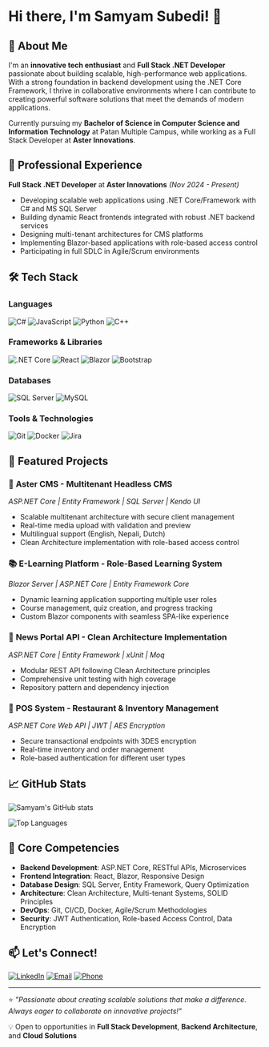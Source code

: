 # Hi there, I'm Samyam Subedi! 👋

## 🚀 About Me

I'm an **innovative tech enthusiast** and **Full Stack .NET Developer** passionate about building scalable, high-performance web applications. With a strong foundation in backend development using the .NET Core Framework, I thrive in collaborative environments where I can contribute to creating powerful software solutions that meet the demands of modern applications.

Currently pursuing my **Bachelor of Science in Computer Science and Information Technology** at Patan Multiple Campus, while working as a Full Stack Developer at **Aster Innovations**.

## 💼 Professional Experience

**Full Stack .NET Developer** at **Aster Innovations** *(Nov 2024 - Present)*
- Developing scalable web applications using .NET Core/Framework with C# and MS SQL Server
- Building dynamic React frontends integrated with robust .NET backend services
- Designing multi-tenant architectures for CMS platforms
- Implementing Blazor-based applications with role-based access control
- Participating in full SDLC in Agile/Scrum environments

## 🛠️ Tech Stack

### Languages
![C#](https://img.shields.io/badge/C%23-239120?style=for-the-badge&logo=c-sharp&logoColor=white)
![JavaScript](https://img.shields.io/badge/JavaScript-F7DF1E?style=for-the-badge&logo=javascript&logoColor=black)
![Python](https://img.shields.io/badge/Python-3776AB?style=for-the-badge&logo=python&logoColor=white)
![C++](https://img.shields.io/badge/C%2B%2B-00599C?style=for-the-badge&logo=c%2B%2B&logoColor=white)

### Frameworks & Libraries
![.NET Core](https://img.shields.io/badge/.NET-5C2D91?style=for-the-badge&logo=.net&logoColor=white)
![React](https://img.shields.io/badge/React-20232A?style=for-the-badge&logo=react&logoColor=61DAFB)
![Blazor](https://img.shields.io/badge/Blazor-512BD4?style=for-the-badge&logo=blazor&logoColor=white)
![Bootstrap](https://img.shields.io/badge/Bootstrap-563D7C?style=for-the-badge&logo=bootstrap&logoColor=white)

### Databases
![SQL Server](https://img.shields.io/badge/Microsoft%20SQL%20Server-CC2927?style=for-the-badge&logo=microsoft%20sql%20server&logoColor=white)
![MySQL](https://img.shields.io/badge/MySQL-00000F?style=for-the-badge&logo=mysql&logoColor=white)

### Tools & Technologies
![Git](https://img.shields.io/badge/Git-F05032?style=for-the-badge&logo=git&logoColor=white)
![Docker](https://img.shields.io/badge/Docker-2496ED?style=for-the-badge&logo=docker&logoColor=white)
![Jira](https://img.shields.io/badge/Jira-0052CC?style=for-the-badge&logo=jira&logoColor=white)

## 🎯 Featured Projects

### 🏢 **Aster CMS** - Multitenant Headless CMS
*ASP.NET Core | Entity Framework | SQL Server | Kendo UI*
- Scalable multitenant architecture with secure client management
- Real-time media upload with validation and preview
- Multilingual support (English, Nepali, Dutch)
- Clean Architecture implementation with role-based access control

### 📚 **E-Learning Platform** - Role-Based Learning System
*Blazor Server | ASP.NET Core | Entity Framework Core*
- Dynamic learning application supporting multiple user roles
- Course management, quiz creation, and progress tracking
- Custom Blazor components with seamless SPA-like experience

### 📰 **News Portal API** - Clean Architecture Implementation
*ASP.NET Core | Entity Framework | xUnit | Moq*
- Modular REST API following Clean Architecture principles
- Comprehensive unit testing with high coverage
- Repository pattern and dependency injection

### 🏪 **POS System** - Restaurant & Inventory Management
*ASP.NET Core Web API | JWT | AES Encryption*
- Secure transactional endpoints with 3DES encryption
- Real-time inventory and order management
- Role-based authentication for different user types

## 📈 GitHub Stats

![Samyam's GitHub stats](https://github-readme-stats.vercel.app/api?username=samyamsubedi&show_icons=true&theme=radical)

![Top Languages](https://github-readme-stats.vercel.app/api/top-langs/?username=samyamsubedi&layout=compact&theme=radical)

## 🌟 Core Competencies

- **Backend Development**: ASP.NET Core, RESTful APIs, Microservices
- **Frontend Integration**: React, Blazor, Responsive Design
- **Database Design**: SQL Server, Entity Framework, Query Optimization
- **Architecture**: Clean Architecture, Multi-tenant Systems, SOLID Principles
- **DevOps**: Git, CI/CD, Docker, Agile/Scrum Methodologies
- **Security**: JWT Authentication, Role-based Access Control, Data Encryption

## 📫 Let's Connect!

[![LinkedIn](https://img.shields.io/badge/LinkedIn-0077B5?style=for-the-badge&logo=linkedin&logoColor=white)](https://www.linkedin.com/in/samyamsubedi/)
[![Email](https://img.shields.io/badge/Email-D14836?style=for-the-badge&logo=gmail&logoColor=white)](mailto:samyam081@gmail.com)
[![Phone](https://img.shields.io/badge/Phone-25D366?style=for-the-badge&logo=whatsapp&logoColor=white)](tel:+9779843999347)

---

⭐️ *"Passionate about creating scalable solutions that make a difference. Always eager to collaborate on innovative projects!"*

💡 Open to opportunities in **Full Stack Development**, **Backend Architecture**, and **Cloud Solutions**
